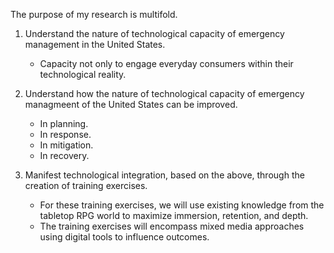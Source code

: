 The purpose of my research is multifold.

1. Understand the nature of technological capacity of emergency management in the United States.
   * Capacity not only to engage everyday consumers within their technological reality. 
 
3. Understand how the nature of technological capacity of emergency managmeent of the United States can be improved.
   * In planning. 
   * In response.
   * In mitigation.
   * In recovery.

5. Manifest technological integration, based on the above, through the creation of training exercises. 
   * For these training exercises, we will use existing knowledge from the tabletop RPG world to maximize immersion, retention, and depth.
   * The training exercises will encompass mixed media approaches using digital tools to influence outcomes. 
